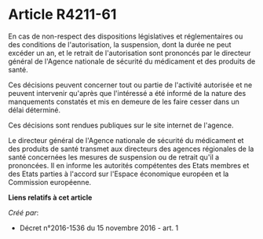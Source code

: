 # Article R4211-61

En cas de non-respect des dispositions législatives et réglementaires ou des conditions de l'autorisation, la suspension,
dont la durée ne peut excéder un an, et le retrait de l'autorisation sont prononcés par le directeur général de l'Agence
nationale de sécurité du médicament et des produits de santé. 

Ces décisions peuvent concerner tout ou partie de l'activité autorisée et ne peuvent intervenir qu'après que l'intéressé a
été informé de la nature des manquements constatés et mis en demeure de les faire cesser dans un délai déterminé. 

Ces décisions sont rendues publiques sur le site internet de l'agence. 

Le directeur général de l'Agence nationale de sécurité du médicament et des produits de santé transmet aux directeurs des
agences régionales de la santé concernées les mesures de suspension ou de retrait qu'il a prononcées. Il en informe les
autorités compétentes des Etats membres et des Etats parties à l'accord sur l'Espace économique européen et la Commission
européenne.

**Liens relatifs à cet article**

_Créé par_:

  - Décret n°2016-1536 du 15 novembre 2016 - art. 1
